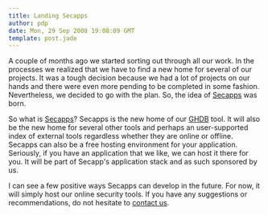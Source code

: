 ```yaml
---
title: Landing Secapps
author: pdp
date: Mon, 29 Sep 2008 19:08:09 GMT
template: post.jade
---
```


A couple of months ago we started sorting out through all our work. In the processes we realized that we have to find a new home for several of our projects. It was a tough decision because we had a lot of projects on our hands and there were even more pending to be completed in some fashion. Nevertheless, we decided to go with the plan. So, the idea of [Secapps](http://www.secapps.com) was born.

So what is [Secapps](http://www.secapps.com)? Secapps is the new home of our [GHDB](/blog/the-extreme-web-based-google-hacking-tool/) tool. It will also be the new home for several other tools and perhaps an user-supported index of external tools regardless whether they are online or offline. Secapps can also be a free hosting environment for your application. Seriously, if you have an application that we like, we can host it there for you. It will be part of Secapp's application stack and as such sponsored by us.

I can see a few positive ways Secapps can develop in the future. For now, it will simply host our online security tools. If you have any suggestions or recommendations, do not hesitate to [contact us](http://www.gnucitizen.org/contact).
